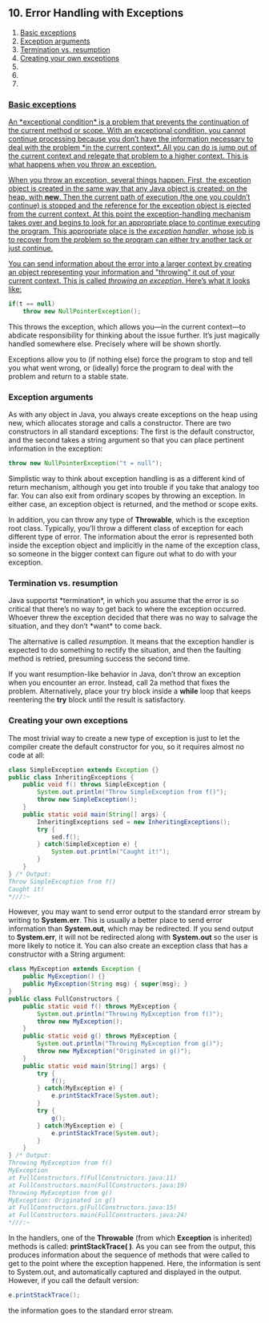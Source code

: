 ## 10. Error Handling with Exceptions

1. <a href = "#1"> Basic exceptions
2. <a href = "#2">Exception arguments
3. <a href = "#3">Termination vs. resumption
4. <a href = "#4">Creating your own exceptions
5. <a href = "#5">
6. <a href = "#6">
7. <a href = "#7">

<h3 id = "1"> Basic exceptions </h3>
An *exceptional condition* is a problem that prevents the continuation of the current method or scope. With an exceptional condition, you cannot continue processing because you don’t have the information necessary to deal with the problem *in the current context*. All you can do is jump out of the current context and relegate that problem to a higher context. This is what happens when you throw an exception.

When you throw an exception, several things happen. First, the exception object is created in the same way that any Java object is created: on the heap, with **new**. Then the current path of execution (the one you couldn’t continue) is stopped and the reference for the exception object is ejected from the current context. At this point the exception-handling mechanism takes over and begins to look for an appropriate place to continue executing the program. This appropriate place is the *exception handler*, whose job is to recover from the problem so the program can either try another tack or just continue.

You can send information about the error into a larger context by creating an object representing your information and "throwing" it out of your current context. This is called *throwing an exception*. Here’s what it looks like:

```java
if(t == null)
    throw new NullPointerException();
```

This throws the exception, which allows you—in the current context—to abdicate responsibility for thinking about the issue further. It’s just magically handled somewhere else. Precisely where will be shown shortly.

Exceptions allow you to (if nothing else) force the program to stop and tell you what went wrong, or (ideally) force the program to deal with the problem and return to a stable state.

<h3 id = "2">Exception arguments</h3>
As with any object in Java, you always create exceptions on the heap using new, which allocates storage and calls a constructor. There are two constructors in all standard exceptions: The first is the default constructor, and the second takes a string argument so that you can place pertinent information in the exception:

```java
throw new NullPointerException("t = null");
```

Simplistic way to think about exception handling is as a different kind of return mechanism, although you get into trouble if you take that analogy too far. You can also exit from ordinary scopes by throwing an exception. In either case, an exception object is returned, and the method or scope exits.

In addition, you can throw any type of **Throwable**, which is the exception root class. Typically, you’ll throw a different class of exception for each different type of error. The information about the error is represented both inside the exception object and implicitly in the name of the exception class, so someone in the bigger context can figure out what to do with your exception.

<h3 id = "3">Termination vs. resumption</h3>
Java supportst *termination*, in which you assume that the error is so critical that there’s no way to get back to where the exception occurred. Whoever threw the exception decided that there was no way to salvage the situation, and they don’t *want* to come back.

The alternative is called *resumption*. It means that the exception handler is expected to do something to rectify the situation, and then the faulting method is retried, presuming success the second time. 

If you want resumption-like behavior in Java, don’t throw an exception when you encounter an error. Instead, call 2a method that fixes the problem. Alternatively, place your try block inside a **while** loop that keeps reentering the **try** block until the result is satisfactory.

<h3 id = "4">Creating your own exceptions</h3>

The most trivial way to create a new type of exception is just to let the compiler create the default constructor for you, so it requires almost no code at all:

```java
class SimpleException extends Exception {}
public class InheritingExceptions {
    public void f() throws SimpleException {
        System.out.println("Throw SimpleException from f()");
        throw new SimpleException();
    }
    public static void main(String[] args) {
        InheritingExceptions sed = new InheritingExceptions();
        try {
            sed.f();
        } catch(SimpleException e) {
            System.out.println("Caught it!");
        }
    }
} /* Output:
Throw SimpleException from f()
Caught it!
*///:~
```

However, you may want to send error output to the standard error stream by writing to **System.err**. This is usually a better place to send error information than **System.out**, which may be redirected. If you send output to **System.err**, it will not be redirected along with **System.out** so the user is more likely to notice it. You can also create an exception class that has a constructor with a String argument:

```java
class MyException extends Exception {
    public MyException() {}
    public MyException(String msg) { super(msg); }
}
public class FullConstructors {
    public static void f() throws MyException {
        System.out.println("Throwing MyException from f()");
        throw new MyException();
    }
    public static void g() throws MyException {
        System.out.println("Throwing MyException from g()");
        throw new MyException("Originated in g()");
    }
    public static void main(String[] args) {
        try {
            f();
        } catch(MyException e) {
            e.printStackTrace(System.out);
        }
        try {
            g();
        } catch(MyException e) {
            e.printStackTrace(System.out);
        }
    }
} /* Output:
Throwing MyException from f()
MyException
at FullConstructors.f(FullConstructors.java:11)
at FullConstructors.main(FullConstructors.java:19)
Throwing MyException from g()
MyException: Originated in g()
at FullConstructors.g(FullConstructors.java:15)
at FullConstructors.main(FullConstructors.java:24)
*///:~
```

In the handlers, one of the **Throwable** (from which **Exception** is inherited) methods is called: **printStackTrace( )**. As you can see from the output, this produces information about the sequence of methods that were called to get to the point where the exception happened. Here, the information is sent to System.out, and automatically captured and displayed in the output. However, if you call the default version:

```java
e.printStackTrace();
```

the information goes to the standard error stream.

